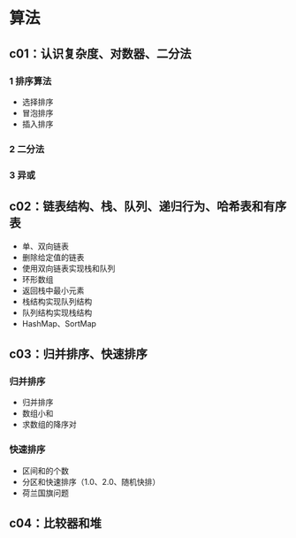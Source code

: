 # 算法
## c01：认识复杂度、对数器、二分法
### 1 排序算法
- 选择排序
- 冒泡排序
- 插入排序
### 2 二分法
### 3 异或
## c02：链表结构、栈、队列、递归行为、哈希表和有序表
- 单、双向链表
- 删除给定值的链表
- 使用双向链表实现栈和队列
- 环形数组
- 返回栈中最小元素
- 栈结构实现队列结构
- 队列结构实现栈结构
- HashMap、SortMap
## c03：归并排序、快速排序
### 归并排序
- 归并排序
- 数组小和
- 求数组的降序对
### 快速排序
- 区间和的个数
- 分区和快速排序（1.0、2.0、随机快排）
- 荷兰国旗问题
## c04：比较器和堆

